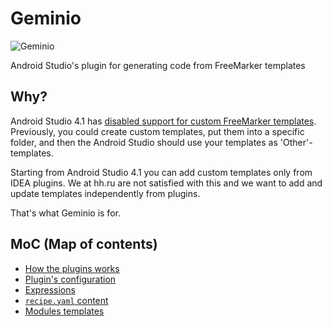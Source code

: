 # Geminio

![Geminio](./img/Geminio.png)

Android Studio's plugin for generating code from FreeMarker templates

## Why?

Android Studio 4.1
has [disabled support for custom FreeMarker templates](https://issuetracker.google.com/issues/154531807). Previously,
you could create custom templates, put them into a specific folder, and then the Android Studio should use your
templates as 'Other'-templates.

Starting from Android Studio 4.1 you can add custom templates only from IDEA plugins. We at hh.ru are not satisfied with
this and we want to add and update templates independently from plugins.

That's what Geminio is for.

## MoC (Map of contents)

- [How the plugins works](./docs/en/HOW_IT_WORKS.md)
- [Plugin's configuration](./docs/en/PLUGIN_CONFIG.md)
- [Expressions](./docs/en/EXPRESSIONS.md)
- [`recipe.yaml` content](./docs/en/RECIPE_CONTENT.md)
- [Modules templates](./docs/en/MODULES_TEMPLATES.md)